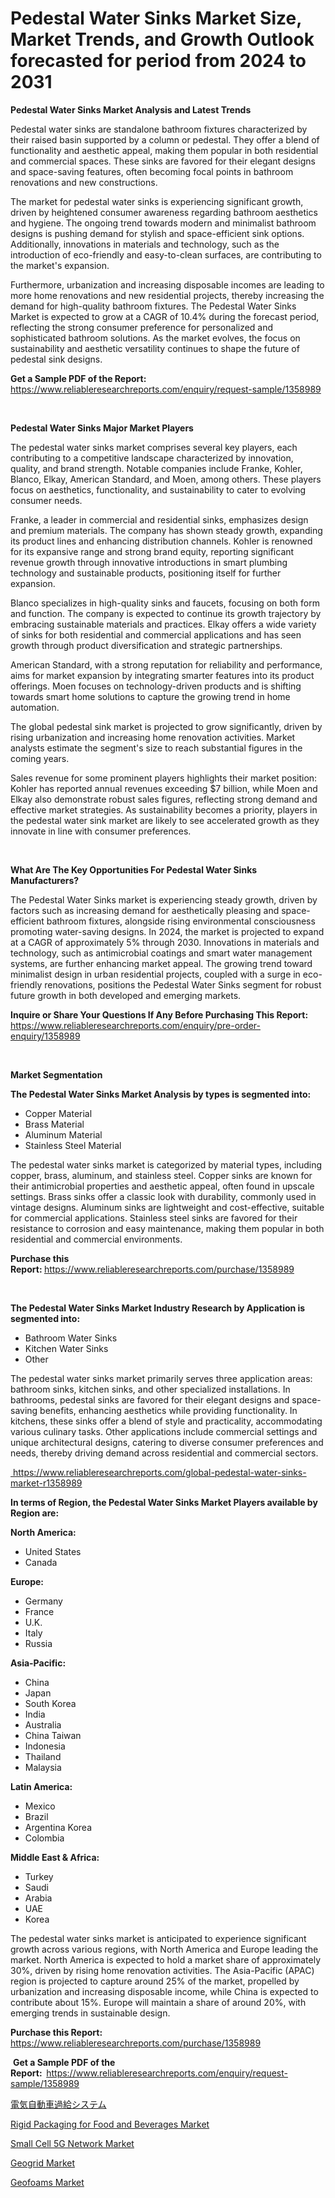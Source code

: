<p><h1>Pedestal Water Sinks Market Size, Market Trends, and Growth Outlook forecasted for period from 2024 to 2031</h1></p><p><strong>Pedestal Water Sinks Market Analysis and Latest Trends</strong></p>
<p><p>Pedestal water sinks are standalone bathroom fixtures characterized by their raised basin supported by a column or pedestal. They offer a blend of functionality and aesthetic appeal, making them popular in both residential and commercial spaces. These sinks are favored for their elegant designs and space-saving features, often becoming focal points in bathroom renovations and new constructions.</p><p>The market for pedestal water sinks is experiencing significant growth, driven by heightened consumer awareness regarding bathroom aesthetics and hygiene. The ongoing trend towards modern and minimalist bathroom designs is pushing demand for stylish and space-efficient sink options. Additionally, innovations in materials and technology, such as the introduction of eco-friendly and easy-to-clean surfaces, are contributing to the market's expansion.</p><p>Furthermore, urbanization and increasing disposable incomes are leading to more home renovations and new residential projects, thereby increasing the demand for high-quality bathroom fixtures. The Pedestal Water Sinks Market is expected to grow at a CAGR of 10.4% during the forecast period, reflecting the strong consumer preference for personalized and sophisticated bathroom solutions. As the market evolves, the focus on sustainability and aesthetic versatility continues to shape the future of pedestal sink designs.</p></p>
<p><strong>Get a Sample PDF of the Report:&nbsp;</strong> <a href="https://www.reliableresearchreports.com/enquiry/request-sample/1358989">https://www.reliableresearchreports.com/enquiry/request-sample/1358989</a></p>
<p>&nbsp;</p>
<p><strong>Pedestal Water Sinks Major Market Players</strong></p>
<p><p>The pedestal water sinks market comprises several key players, each contributing to a competitive landscape characterized by innovation, quality, and brand strength. Notable companies include Franke, Kohler, Blanco, Elkay, American Standard, and Moen, among others. These players focus on aesthetics, functionality, and sustainability to cater to evolving consumer needs.</p><p>Franke, a leader in commercial and residential sinks, emphasizes design and premium materials. The company has shown steady growth, expanding its product lines and enhancing distribution channels. Kohler is renowned for its expansive range and strong brand equity, reporting significant revenue growth through innovative introductions in smart plumbing technology and sustainable products, positioning itself for further expansion.</p><p>Blanco specializes in high-quality sinks and faucets, focusing on both form and function. The company is expected to continue its growth trajectory by embracing sustainable materials and practices. Elkay offers a wide variety of sinks for both residential and commercial applications and has seen growth through product diversification and strategic partnerships.</p><p>American Standard, with a strong reputation for reliability and performance, aims for market expansion by integrating smarter features into its product offerings. Moen focuses on technology-driven products and is shifting towards smart home solutions to capture the growing trend in home automation.</p><p>The global pedestal sink market is projected to grow significantly, driven by rising urbanization and increasing home renovation activities. Market analysts estimate the segment's size to reach substantial figures in the coming years.</p><p>Sales revenue for some prominent players highlights their market position: Kohler has reported annual revenues exceeding $7 billion, while Moen and Elkay also demonstrate robust sales figures, reflecting strong demand and effective market strategies. As sustainability becomes a priority, players in the pedestal water sink market are likely to see accelerated growth as they innovate in line with consumer preferences.</p></p>
<p>&nbsp;</p>
<p><strong>What Are The Key Opportunities For Pedestal Water Sinks Manufacturers?</strong></p>
<p><p>The Pedestal Water Sinks market is experiencing steady growth, driven by factors such as increasing demand for aesthetically pleasing and space-efficient bathroom fixtures, alongside rising environmental consciousness promoting water-saving designs. In 2024, the market is projected to expand at a CAGR of approximately 5% through 2030. Innovations in materials and technology, such as antimicrobial coatings and smart water management systems, are further enhancing market appeal. The growing trend toward minimalist design in urban residential projects, coupled with a surge in eco-friendly renovations, positions the Pedestal Water Sinks segment for robust future growth in both developed and emerging markets.</p></p>
<p><strong>Inquire or Share Your Questions If Any Before Purchasing This Report:</strong> <a href="https://www.reliableresearchreports.com/enquiry/pre-order-enquiry/1358989">https://www.reliableresearchreports.com/enquiry/pre-order-enquiry/1358989</a></p>
<p>&nbsp;</p>
<p><strong>Market Segmentation</strong></p>
<p><strong>The Pedestal Water Sinks Market Analysis by types is segmented into:</strong></p>
<p><ul><li>Copper Material</li><li>Brass Material</li><li>Aluminum Material</li><li>Stainless Steel Material</li></ul></p>
<p><p>The pedestal water sinks market is categorized by material types, including copper, brass, aluminum, and stainless steel. Copper sinks are known for their antimicrobial properties and aesthetic appeal, often found in upscale settings. Brass sinks offer a classic look with durability, commonly used in vintage designs. Aluminum sinks are lightweight and cost-effective, suitable for commercial applications. Stainless steel sinks are favored for their resistance to corrosion and easy maintenance, making them popular in both residential and commercial environments.</p></p>
<p><strong>Purchase this Report:&nbsp;</strong><a href="https://www.reliableresearchreports.com/purchase/1358989">https://www.reliableresearchreports.com/purchase/1358989</a></p>
<p>&nbsp;</p>
<p><strong>The Pedestal Water Sinks Market Industry Research by Application is segmented into:</strong></p>
<p><ul><li>Bathroom Water Sinks</li><li>Kitchen Water Sinks</li><li>Other</li></ul></p>
<p><p>The pedestal water sinks market primarily serves three application areas: bathroom sinks, kitchen sinks, and other specialized installations. In bathrooms, pedestal sinks are favored for their elegant designs and space-saving benefits, enhancing aesthetics while providing functionality. In kitchens, these sinks offer a blend of style and practicality, accommodating various culinary tasks. Other applications include commercial settings and unique architectural designs, catering to diverse consumer preferences and needs, thereby driving demand across residential and commercial sectors.</p></p>
<p><a href="https://www.reliableresearchreports.com/global-pedestal-water-sinks-market-r1358989">&nbsp;https://www.reliableresearchreports.com/global-pedestal-water-sinks-market-r1358989</a></p>
<p><strong>In terms of Region, the Pedestal Water Sinks Market Players available by Region are:</strong></p>
<p>
    <p> <strong> North America: </strong>
        <ul>
            <li>United States</li>
            <li>Canada</li>
        </ul>
        </p> 
    <p> <strong> Europe: </strong>
        <ul>
            <li>Germany</li>
            <li>France</li>
            <li>U.K.</li>
            <li>Italy</li>
            <li>Russia</li>
        </ul>
        </p> 
    <p> <strong> Asia-Pacific: </strong>
        <ul>
            <li>China</li>
            <li>Japan</li>
            <li>South Korea</li>
            <li>India</li>
            <li>Australia</li>
            <li>China Taiwan</li>
            <li>Indonesia</li>
            <li>Thailand</li>
            <li>Malaysia</li>
        </ul>
        </p> 
    <p> <strong> Latin America: </strong>
        <ul>
            <li>Mexico</li>
            <li>Brazil</li>
            <li>Argentina Korea</li>
            <li>Colombia</li>
        </ul>
        </p> 
    <p> <strong> Middle East & Africa: </strong>
        <ul>
            <li>Turkey</li>
            <li>Saudi</li>
            <li>Arabia</li>
            <li>UAE</li>
            <li>Korea</li>
        </ul>
    </p>
    </p>
<p><p>The pedestal water sinks market is anticipated to experience significant growth across various regions, with North America and Europe leading the market. North America is expected to hold a market share of approximately 30%, driven by rising home renovation activities. The Asia-Pacific (APAC) region is projected to capture around 25% of the market, propelled by urbanization and increasing disposable income, while China is expected to contribute about 15%. Europe will maintain a share of around 20%, with emerging trends in sustainable design.</p></p>
<p><strong>Purchase this Report: </strong><a href="https://www.reliableresearchreports.com/purchase/1358989">https://www.reliableresearchreports.com/purchase/1358989</a></p>
<p>&nbsp;<strong>Get a Sample PDF of the Report:&nbsp;&nbsp;</strong><a href="https://www.reliableresearchreports.com/enquiry/request-sample/1358989">https://www.reliableresearchreports.com/enquiry/request-sample/1358989</a></p>
<p><strong></strong></p>
<p><p><a href="https://medium.com/@narcisoferry1/electric-vehicle-super-charging-system-market-%E3%81%AF-%E3%82%B3%E3%82%B9%E3%83%88%E7%AE%A1%E7%90%86%E3%81%A8%E5%8A%B9%E7%8E%87%E5%90%91%E4%B8%8A%E3%82%92%E5%84%AA%E5%85%88%E3%81%97%E3%81%BE%E3%81%99-%E3%81%95%E3%82%89%E3%81%AB-%E5%A0%B1%E5%91%8A%E6%9B%B8%E3%81%AF%E5%B8%82%E5%A0%B4%E3%81%AE%E9%9C%80%E8%A6%81%E9%9D%A2%E3%81%A8%E4%BE%9B%E7%B5%A6%E9%9D%A2%E3%81%AE%E4%B8%A1%E6%96%B9%E3%82%92%E3%82%AB%E3%83%90%E3%83%BC%E3%81%97%E3%81%A6%E3%81%84%E3%81%BE%E3%81%99-0de4115fefad">電気自動車過給システム</a></p><p><a href="https://github.com/GraceTurner587/Market-Research-Report-List-1/blob/main/rigid-packaging-for-food-and-beverages-market.md">Rigid Packaging for Food and Beverages Market</a></p><p><a href="https://www.linkedin.com/pulse/future-small-cell-5g-network-market-global-forecast-bzdoc?trackingId=H7HKX8TsRq%2BkAgksh6iHXw%3D%3D">Small Cell 5G Network Market</a></p><p><a href="https://issuu.com/reportprime-2/docs/geogrid-market-size-2030.pptx_9153cc08c47661">Geogrid Market</a></p><p><a href="https://issuu.com/reportprime-2/docs/geofoams-market-size-2030.pptx_6aff25eb58823f">Geofoams Market</a></p></p>